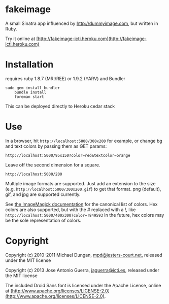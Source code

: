 fakeimage
=========

A small Sinatra app influenced by http://dummyimage.com, but written in Ruby.

Try it online at [http://fakeimage-icti.heroku.com](http://fakeimage-icti.heroku.com)

Installation
============

requires ruby 1.8.7 (MRI/REE) or 1.9.2 (YARV) and Bundler

    sudo gem install bundler
		bundle install
		foreman start

This can be deployed directly to Heroku cedar stack

Use
===

In a browser, hit `http://localhost:5000/300x200` for example, or change bg and text colors by passing them as GET params:

`http://localhost:5000/95x150?color=red&textcolor=orange`

Leave off the second dimension for a square.

`http://localhost:5000/200`

Multiple image formats are supported. Just add an extension to the size (e.g. `http://localhost:5000/300x200.gif`) to get that format. png (default), gif, and jpg are supported currently.

See [the ImageMagick documentation](http://www.imagemagick.org/script/color.php#color_names) for the canonical list of colors. Hex colors are also supported, but with the # replaced with a !, like `http://localhost:5000/400x300?color=!849593` In the future, hex colors may be the sole representation of colors.

Copyright
=========

Copyright (c) 2010-2011 Michael Dungan, mpd@jesters-court.net, released under the MIT license

Copyright (c) 2013 Jose Antonio Guerra, jaguerra@icti.es, released under the MIT license


The included Droid Sans font is licensed under the Apache License, online at [http://www.apache.org/licenses/LICENSE-2.0](http://www.apache.org/licenses/LICENSE-2.0).

